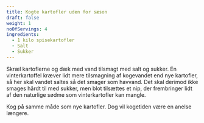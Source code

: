 ```yaml
---
title: Kogte kartofler uden for sæson
draft: false
weight: 1
noOfServings: 4
ingredients:
  - 1 kilo spisekartofler
  - Salt
  - Sukker
---
```


Skræl kartoflerne og dæk med vand tilsmagt med salt og sukker. En
vinterkartoffel kræver lidt mere tilsmagning af kogevandet end nye
kartofler, så her skal vandet saltes så det smager som havvand. Det skal
derimod ikke smages hårdt til med sukker, men blot tilsættes et nip, der
frembringer lidt af den naturlige sødme som vinterkartofler kan mangle.

Kog på samme måde som nye kartofler. Dog vil kogetiden være en anelse
længere.

